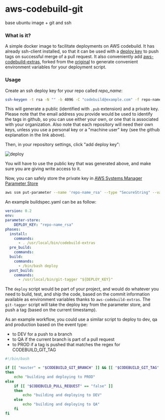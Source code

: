 # aws-codebuild-git
base ubuntu image + git and ssh

### What is it?
A simple docker image to facilitate deployments on AWS codebuild. It has already ssh-client installed, so that it can be used with a [deploy key](https://developer.github.com/v3/guides/managing-deploy-keys/) to push tags on successful merge of a pull request. It also conveniently add [aws-codebuild-extras](https://github.com/alessandrobologna/aws-codebuild-extras), forked from the [original](https://github.com/thii/aws-codebuild-extras)  to generate convenient environment variables for your deployment script. 

### Usage
Create an ssh deploy key for your repo called _repo_name_:

```bash
ssh-keygen -t rsa -N "" -b 4096 -C "codebuild@example.com" -f repo-name_rsa
```
This will generate a public (identified with `.pub` extension) and a private key.
Please note that the email address you provide would be used to identify the tags in github, so you can use either your own, or one that is associated with your organization.
Also note that each repository will need their own keys, unless you use a personal key or a "machine user" key (see the github explanation in the link above).

Then, in your repository settings, click "add deploy key":

![deploy](https://developer.github.com/assets/images/add-deploy-key.png)

You will have to use the public key that was generated above, and make sure you are giving write access to it.

Now, you can safely store the private key in [AWS Systems Manager Parameter Store](https://docs.aws.amazon.com/systems-manager/latest/userguide/systems-manager-paramstore.html)

```bash
aws ssm put-parameter --name 'repo-name_rsa' --type "SecureString" --value "$(cat repo-name_rsa)"
```

An example buildspec.yaml can be as follow:

```yaml
version: 0.2
env:
parameter-store:
    DEPLOY_KEY: "repo-name_rsa"
phases:
  install:
    commands:
      - . /usr/local/bin/codebuild-extras
  pre_build:
    commands:
  build:
    commands:
      - /bin/bash deploy
  post_build:
    commands:
      - /usr/local/bin/git-tagger "${DEPLOY_KEY}"
  ```
The `deploy` script would be part of your project, and would do whatever you need to build, test, and ship the code, based on the commit information available as environment variables thanks to `aws-codebuild-extras`.
The `git-tagger` script will take the deploy key from the parameter store, and push a tag (based on the current timestamp).

As an example workflow, you could use a similar script to deploy to dev, qa and production based on the event type:
- to DEV for a push to a branch
- to QA if the current branch is part of a pull request
- to PROD if a tag is pushed that matches the regex for CODEBUILD_GIT_TAG


```bash
#!/bin/bash

if [[ "master" = "$CODEBUILD_GIT_BRANCH" ]] && [[ "$CODEBUILD_GIT_TAG" =~ ^v[0-9]{8}-[0-9]{6} ]]
then
	echo "building and deploying to PROD"
else
	if [[ "$CODEBUILD_PULL_REQUEST" == "false" ]]
	then
		echo "building and deploying to DEV"
	else
		echo "building and deploying to QA"
	fi
fi
```
